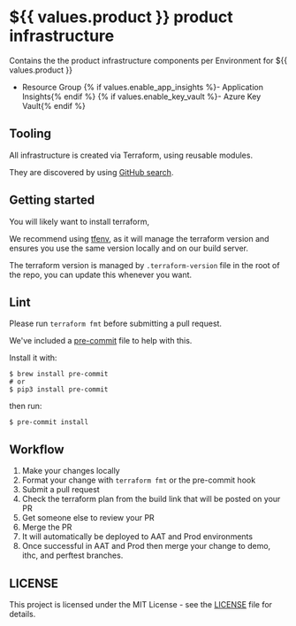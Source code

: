 # ${{ values.product }} product infrastructure

Contains the the product infrastructure components per Environment for ${{ values.product }}

- Resource Group
{% if values.enable_app_insights %}- Application Insights{% endif %}
{% if values.enable_key_vault %}- Azure Key Vault{% endif %}

## Tooling

All infrastructure is created via Terraform, using reusable modules.

They are discovered by using [GitHub search](https://github.com/hmcts/?q=cnp-module&type=&language=).

## Getting started

You will likely want to install terraform,

We recommend using [tfenv](https://github.com/tfutils/tfenv), as it will manage the terraform version and ensures you use the same version locally and on our build server.

The terraform version is managed by `.terraform-version` file in the root of the repo, you can update this whenever you want.

## Lint

Please run `terraform fmt` before submitting a pull request.

We've included a [pre-commit](https://pre-commit.com/) file to help with this.

Install it with:
```shell
$ brew install pre-commit
# or
$ pip3 install pre-commit
```

then run:
```command
$ pre-commit install
```

## Workflow

1. Make your changes locally
2. Format your change with `terraform fmt` or the pre-commit hook
3. Submit a pull request
4. Check the terraform plan from the build link that will be posted on your PR
5. Get someone else to review your PR
6. Merge the PR
7. It will automatically be deployed to AAT and Prod environments
8. Once successful in AAT and Prod then merge your change to demo, ithc, and perftest branches.

## LICENSE

This project is licensed under the MIT License - see the [LICENSE](LICENSE) file for details.
